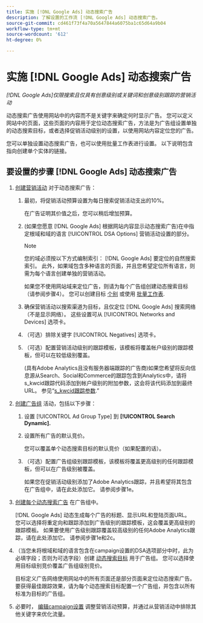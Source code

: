 ```yaml
---
title: 实施 [!DNL Google Ads] 动态搜索广告
description: 了解设置的工作流 [!DNL Google Ads] 动态搜索广告。
source-git-commit: cd461f73f4a70a5647844a6075ba1c65d64a9b04
workflow-type: tm+mt
source-wordcount: '612'
ht-degree: 0%

---
```


# 实施 [!DNL Google Ads] 动态搜索广告

*[!DNL Google Ads]仅限搜索且仅具有创意级别或关键词和创意级别跟踪的营销活动*

动态搜索广告使用网站中的内容而不是关键字来确定何时显示广告。 您可以定义网站中的页面，这些页面的内容用于定位动态搜索广告，方法是为广告组设置单独的动态搜索目标，或者选择促销活动级别的设置，以使用网站内容定位您的广告。

您可以单独设置动态搜索广告，也可以使用批量工作表进行设置。 以下说明包含指向创建单个实体的链接。

## 要设置的步骤 [!DNL Google Ads] 动态搜索广告

1. [创建营销活动](/help/search-social-commerce/campaign-management/campaigns/campaign-manage.md) 对于动态搜索广告：

   1. 最初，将促销活动预算设置为每日搜索促销活动支出的10%。

      在广告证明其价值之后，您可以稍后增加预算。

   1. (如果您愿意 [!DNL Google Ads] 根据网站内容显示动态搜索广告)在中指定根域和域的语言 [!UICONTROL DSA Options] 营销活动设置的部分。

      >[!NOTE]
      >
      >您的域必须按以下方式编制索引： [!DNL Google Ads] 要定位的自然搜索索引。 此外，如果域包含多种语言的页面，并且您希望定位所有语言，则需为每个语言创建单独的营销活动。

      如果您不使用网站域来定位广告，则请为每个广告组创建动态搜索目标（请参阅步骤4）。 您可以创建目标 [个别](/help/search-social-commerce/campaign-management/campaigns/dynamic-search-target-manage.md) 或使用 [批量工作表](/help/search-social-commerce/campaign-management/bulksheets/bulksheet-about.md).

   1. 确保营销活动以搜索渠道为目标，且仅定位 [!DNL Google Ads] 搜索网络（不是显示网络）。 这些设置可从 [!UICONTROL Networks and Devices] 选项卡。

   1. （可选）排除关键字 [!UICONTROL Negatives] 选项卡。

   1. （可选）配置营销活动级别的跟踪模板，该模板将覆盖帐户级别的跟踪模板，但可以在较低级别覆盖。

      (具有Adobe Analytics且没有服务器端跟踪的广告商)如果您希望将反向信息源从Search、Social和Commerce的跟踪包含到Analytics中，请将s_kwcid跟踪代码添加到帐户级别的附加参数，这会将该代码添加到最终URL。 参见“[s_kwcid跟踪参数](/help/search-social-commerce/tracking/skwcid-tracking-parameter.md).”

1. [创建广告组](/help/search-social-commerce/campaign-management/campaigns/ad-group-manage.md) 活动，包括以下步骤：

   1. 设置 [!UICONTROL Ad Group Type] 到 **[!UICONTROL Search Dynamic].**

   1. 设置所有广告的默认竞价。

      您可以覆盖单个动态搜索目标的默认竞价（如果配置的话）。

   1. （可选）配置广告组级别跟踪模板，该模板将覆盖更高级别的任何跟踪模板，但可以在广告级别被覆盖。

      如果您在促销活动级别添加了Adobe Analytics跟踪，并且希望将其包含在广告组中，请在此处添加它。 请参阅步骤1e。

1. [创建每个动态搜索广告](/help/search-social-commerce/campaign-management/campaigns/ad-manage.md) 在广告组中。

   [!DNL Google Ads] 动态生成每个广告的标题、显示URL和登陆页面URL。 您可以选择将重定向和跟踪添加到广告级别的跟踪模板，这会覆盖更高级别的跟踪模板。
如果要使用广告级别跟踪覆盖较高级别的任何Adobe Analytics跟踪，请在此处添加它。 请参阅步骤1e和2c。

1. （当您未将根域和域的语言包含在campaign设置的DSA选项部分中时，此为必填字段；否则为可选字段）创建 [动态搜索目标](/help/search-social-commerce/campaign-management/campaigns/dynamic-search-target-manage.md) 用于广告组。 您可以选择使用目标级别竞价覆盖广告组级别竞价。

   目标定义广告网络使用网站中的所有页面还是部分页面来定位动态搜索广告。 要获得最佳跟踪效果，请为每个动态搜索目标配置一个广告组，并包含以所有标准为目标的广告组。

1. 必要时， [编辑campaign设置](/help/search-social-commerce/campaign-management/campaigns/campaign-manage.md) 调整营销活动预算，并通过从营销活动中排除其他关键字来优化流量。
